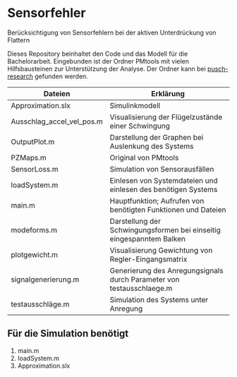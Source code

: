 # Sensorfehler
Berücksichtigung von Sensorfehlern bei der aktiven Unterdrückung von Flattern

Dieses Repository beinhaltet den Code und das Modell für die Bachelorarbeit.
Eingebunden ist der Ordner PMtools mit vielen Hilfsbausteinen zur Unterstützung der Analyse.
Der Ordner kann bei [pusch-research](https://github.com/pusch-research/PMtools/tree/c8bbd8e408e388d3cad19726091cbc2220a16454) gefunden werden.

| Dateien | Erklärung |
|---------|-----------|
| Approximation.slx | Simulinkmodell |
| Ausschlag_accel_vel_pos.m | Visualisierung der Flügelzustände einer Schwingung |
| OutputPlot.m | Darstellung der Graphen bei Auslenkung des Systems |
| PZMaps.m | Original von PMtools |
| SensorLoss.m | Simulation von Sensorausfällen |
| loadSystem.m | Einlesen von Systemdateien und einlesen des benötigen Systems |
| main.m | Hauptfunktion; Aufrufen von benötigten Funktionen und Dateien |
| modeforms.m | Darstellung der Schwingungsformen bei einseitig eingespanntem Balken |
| plotgewicht.m | Visualisierung Gewichtung von Regler-Eingangsmatrix |
| signalgenerierung.m | Generierung des Anregungsignals durch Parameter von testausschlaege.m |
| testausschläge.m | Simulation des Systems unter Anregung |


## Für die Simulation benötigt
1. main.m
2. loadSystem.m
3. Approximation.slx



